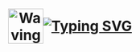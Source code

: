 <h1 align="center">
<div style="display: flex; align-items: center; justify-content: center; height: 100vh;">
    <img src="https://raw.githubusercontent.com/Tarikul-Islam-Anik/Animated-Fluent-Emojis/master/Emojis/Hand%20gestures/Waving%20Hand%20Light%20Skin%20Tone.png" alt="Waving Hand Light Skin Tone" width="70" height="70" />
    <a href="https://git.io/typing-svg">
        <img src="https://readme-typing-svg.demolab.com?font=Fira+Code&size=30&pause=1000&color=F7A560&vCenter=true&width=435&lines=Hi%2C+There;+My+name+is+Burak+Y%C4%B1lmam;Nice+to+meet+you;Have+a+nice+day" alt="Typing SVG" />
    </a>
</div>

</h1>

<div align="center">
  <a href="https://www.linkedin.com/in/burak-yılmam-6a21191a7/">
    <img src="https://img.shields.io/static/v1?message=LinkedIn&logo=linkedin&label=&color=0077B5&logoColor=white&labelColor=&style=for-the-badge" height="25" alt="linkedin logo"  />
  </a>
  <a href="mailto:burakyilmamm@hotmail.com">
    <img src="https://img.shields.io/badge/Outlook-0078D4?style=for-the-badge&logo=microsoft-outlook&logoColor=white" height="25" alt="outlook logo"  />
  </a>
</div>

<div align="center">
  <img src="https://visitor-badge.laobi.icu/badge?page_id=Burakyilmam.Burakyilmam&"  />
</div>

## About Me

<img src="https://raw.githubusercontent.com/Tarikul-Islam-Anik/Animated-Fluent-Emojis/master/Emojis/People%20with%20professions/Man%20Student%20Light%20Skin%20Tone.png" alt="Man Student Light Skin Tone" width="50" height="50" />

#### I graduated from Kütahya Dumlupınar University Department of Computer Engineering in September 2021

<img src="https://raw.githubusercontent.com/Tarikul-Islam-Anik/Animated-Fluent-Emojis/master/Emojis/People%20with%20professions/Man%20Teacher%20Light%20Skin%20Tone.png" alt="Man Teacher Light Skin Tone" width="50" height="50" />

#### I've previously gained experience with the following technologies and software patterns:

| **Category**                             | **Technologies**                                                                                                                                                 |
|------------------------------------------|------------------------------------------------------------------------------------------------------------------------------------------------------------------|
| **Desktop Development**                  | C#, WinForms, DevExpress                                                                                                                                         |
| **Web Development**                      | HTML, CSS, JavaScript, Bootstrap, .NET Core                                                                                                                      |
| **Real-Time Communication**              | SignalR                                                                                                                                                          |
| **Object-Relational Mapping (ORM)**      | eXpress Persistent Objects (XPO), Entity Framework                                                                                                               |
| **Databases**                            | Microsoft SQL Server (MSSQL), PostgreSQL                                                                                                                         |
| **Software Testing**                     | Java, Selenium                                                                                                                                                   |
| **Architecture and Patterns**            | N-Tier, Repository, Model-View-Controller (MVC), Web API                                                                                                         |
| **Data Science**                         | Python, Numpy, Pandas, Matplotlib                                                                                                                                |
| **Mapping**                              | Leaflet.js, Leaflet.Draw, Leaflet Routing Machine, Turf.js                                                                                                       |
| **Used APIs**                            | Geolocation, FreeCurrency, OpenWeatherMap, Collect API (Pharmacy), Google Maps Direction                                                                         |

<img src="https://raw.githubusercontent.com/Tarikul-Islam-Anik/Animated-Fluent-Emojis/master/Emojis/People%20with%20professions/Technologist%20Light%20Skin%20Tone.png" alt="Technologist Light Skin Tone" width="50" height="50" /> 

#### I'm currently working as a software developer at BLS Birleşik Lastik A.Ş. I develop various modules for Enterprise Resource Planning (ERP) applications using C#, DevExpress, eXpress Persistent Objects (XPO), WinForms, and Microsoft SQL Server (MSSQL). I'm improving application performance and user experience by enhancing existing features. I provide user-friendly interfaces and customizable options to enable more effective and efficient use of the ERP system by users. 

#### In my spare time, I work on web design using technologies such as HTML, CSS, JavaScript, and Bootstrap, and develop backend solutions using .NET Core and SignalR. For database operations, I use Microsoft SQL Server (MSSQL) and manage data access with Entity Framework. I also focus on software design patterns like N-Tier, Repository Pattern, and Model-View-Controller (MVC) to keep my applications organized, sustainable, and scalable.I develop APIs using Web API.

#### I work on various web-based applications, such as websites, mapping applications, and real-time messaging systems, in my hobby.

<img src="https://raw.githubusercontent.com/Tarikul-Islam-Anik/Animated-Fluent-Emojis/master/Emojis/People%20with%20professions/Mechanic%20Light%20Skin%20Tone.png" alt="Mechanic Light Skin Tone" width="50" height="50" />

## Languages , Technologies and Tools I Use:

![My Skills](https://go-skill-icons.vercel.app/api/icons?i=word,powerpoint,excel,html,css,js,bootstrap,cs,dotnet,sqlserver,postgresql,java,selenium,python,numpy,pandas,matplotlib,leaflet,arduino,vscode,visualstudio,eclipse,idea,anaconda,jupyter)

##

[![Top Langs](https://github-readme-stats-git-masterrstaa-rickstaa.vercel.app/api/top-langs/?username=Burakyilmam)](https://github.com/anuraghazra/github-readme-stats)
